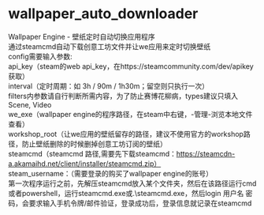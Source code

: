 # wallpaper_auto_downloader
Wallpaper Engine - 壁纸定时自动切换应用程序<br/>
通过steamcmd自动下载创意工坊文件并让we应用来定时切换壁纸<br/>
config需要输入参数:<br/>
api_key（steam的web api_key，在https://steamcommunity.com/dev/apikey获取）<br/>
interval（定时周期：如 3h / 90m / 1h30m；留空则只执行一次）<br/>
filters内参数请自行判断所需内容，为了防止赛博花柳病，types建议只填入Scene, Video<br/>
we_exe（wallpaper engine的程序路径，在steam中右键，-管理-浏览本地文件查看）<br/>
workshop_root（让we应用的壁纸留存的路径，建议不使用官方的workshop路径，防止壁纸删除的时候删掉创意工坊订阅的壁纸）<br/>
steamcmd（steamcmd 路径,需要先下载steamcmd：https://steamcdn-a.akamaihd.net/client/installer/steamcmd.zip）<br/>
steam_username：（需要登录的购买了wallpaper engine的账号）<br/>
第一次程序运行之前，先解压steamcmd放入某个文件夹，然后在该路径运行cmd或者powershell，运行steamcmd.exe或.\steamcmd.exe，然后login 用户名 密码，会要求输入手机令牌/邮件验证，登录成功后，登录信息就记录在steamcmd<br/>
